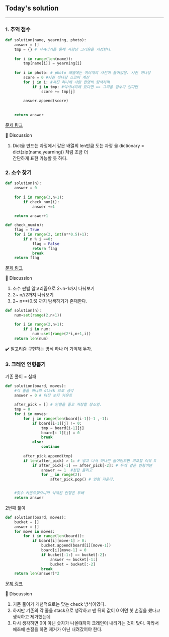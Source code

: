 ## Today's solution

---


### 1. 추억 점수

```python
def solution(name, yearning, photo):
    answer = []
    tmp = {} # 딕셔너리를 통해 사람당 그리움을 지정한다. 
    
    for i in range(len(name)):
        tmp[name[i]] = yearning[i]
    
    for i in photo: # photo 배열에는 여러개의 사진이 들어있음. 사진 하나당
        score = 0 #사진 하나당 스코어 계산
        for j in i: #사진 하나에 사람 한명씩 탐색하며
            if j in tmp: #딕셔너리에 있다면 == 그리움 점수가 있다면 
                score += tmp[j]
            
        answer.append(score)
    
    
    return answer

```

[문제 링크](https://school.programmers.co.kr/learn/courses/30/lessons/176963)

🤔 Discussion

1. Dict을 만드는 과정에서 같은 배열의 len만큼 도는 과정 을 dictionary = dict(zip(name,yearning)) 처럼 조금 더  
    간단하게 표현 가능할 듯 하다. 


### 2. 소수 찾기 

```python
def solution(n):
    answer = 0
    
    for i in range(3,n+1):
        if check_num(i):
            answer +=1
    
    return answer+1

def check_num(n):
    flag = True
    for i in range(2, int(n**0.5)+1):
        if n % i ==0:
            flag = False
            return flag
            break
    return flag


```

[문제 링크](https://school.programmers.co.kr/learn/courses/30/lessons/12921)

🤔 Discussion 

1. 소수 판별 알고리즘으로 2~n-1까지 나눠보기 
2. 2~ n//2까지 나눠보기 
3. 2~ n**(0.5) 까지 탐색하기가 존재한다. 


```python
def solution(n):
    num=set(range(2,n+1))

    for i in range(2,n+1):
        if i in num:
            num-=set(range(2*i,n+1,i))
    return len(num)

```
✔️ 알고리즘 구현하는 방식 하나 더 기억해 두자. 




### 3. 크레인 인형뽑기 

기존 풀이 = 실패 
```python
def solution(board, moves):
    #각 줄을 하나의 stack 으로 생각
    answer = 0 # 터진 숫자 카운트
    
    after_pick = [] # 인형을 줍고 저장할 장소임. 
    tmp = 0 
    for i in moves:
        for j in range(len(board[i-1])-1 ,-1):
            if board[i-1][j] != 0:
                tmp = board[i-1][j]
                board[i-1][j] = 0 
                break
            else:
                continue
        
        after_pick.append(tmp)
        if len(after_pick) > 1: # 넣고 나서 하나만 들어있으면 비교할 이유 X 
            if after_pick[-1] == after_pick[-2]: # 두개 같은 인형이면
                answer += 1  #정답 올리고 
                for _ in range(2):
                    after_pick.pop() # 인형 지운다. 


    #횟수 카운트했으니까 삭제된 인형은 두배        
    return answer  

```

2번째 풀이 

```python
def solution(board, moves):
    bucket = []
    answer = []
    for move in moves:
        for i in range(len(board)):
            if board[i][move-1] > 0:
                bucket.append(board[i][move-1])
                board[i][move-1] = 0
                if bucket[-1:] == bucket[-2]:
                    answer += bucket[-1:]
                    bucket = bucket[:-2]
                break
    return len(answer)*2

```

[문제 링크](https://school.programmers.co.kr/learn/courses/30/lessons/64061)

🤔 Discussion 

1. 기존 풀이가 개념적으로는 맞는 check 방식이였다. 
2. 하지만 기존의 각 줄을 stack으로 생각하고 맨 뒤의 값이 0 이면 헛 손질을 했다고 생각하고 제거했는데 
3. 다시 생각하면 0이 아닌 숫자가 나올떄까지 크레인이 내려가는 것이 맞다. 따라서 애초에 손질을 하면 제거가 아닌 내려갔어야 한다. 
